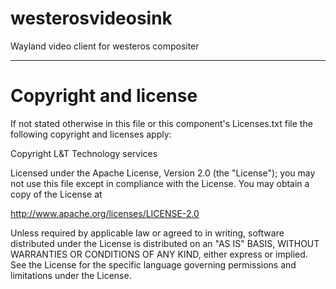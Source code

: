 # westerosvideosink
Wayland video client for westeros compositer


---
# Copyright and license

If not stated otherwise in this file or this component's Licenses.txt file the
following copyright and licenses apply:

Copyright L&T Technology services

Licensed under the Apache License, Version 2.0 (the "License");
you may not use this file except in compliance with the License.
You may obtain a copy of the License at

http://www.apache.org/licenses/LICENSE-2.0

Unless required by applicable law or agreed to in writing, software
distributed under the License is distributed on an "AS IS" BASIS,
WITHOUT WARRANTIES OR CONDITIONS OF ANY KIND, either express or implied.
See the License for the specific language governing permissions and
limitations under the License.
